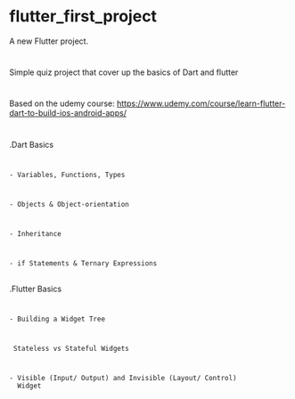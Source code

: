 # flutter_first_project

A new Flutter project.
#
Simple quiz project that cover up the basics of Dart and flutter
#
Based on the udemy course: https://www.udemy.com/course/learn-flutter-dart-to-build-ios-android-apps/
#
.Dart Basics
#
	- Variables, Functions, Types 
#
  	- Objects & Object-orientation
#
	- Inheritance
#	
	- if Statements & Ternary Expressions
##
 .Flutter Basics
#
	- Building a Widget Tree 
#
	 Stateless vs Stateful Widgets
#
	- Visible (Input/ Output) and Invisible (Layout/ Control) 
	  Widget
#
